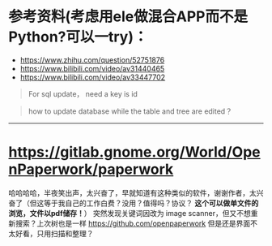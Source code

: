 # 参考资料(考虑用ele做混合APP而不是Python?可以一try)：
- https://www.zhihu.com/question/52751876
- https://www.bilibili.com/video/av31440465
- https://www.bilibili.com/video/av33447702
>For sql update， need a key is id

>how to update database while the table and tree are edited？

--------

# https://gitlab.gnome.org/World/OpenPaperwork/paperwork   
哈哈哈哈，半夜笑出声，太兴奋了，早就知道有这种类似的软件，谢谢作者，太兴奋了（但这等于我自己的工作白费？没用？值得吗？协议？ **这个可以做单文件的浏览，文件以pdf储存！**）
突然发现关键词因改为 image scanner，但又不想重新搜索？上次树也是一样
https://github.com/openpaperwork
但是还是界面不太好看，只用扫描和整理？
